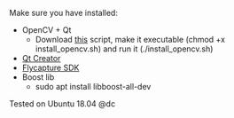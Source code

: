 Make sure you have installed:
- OpenCV + Qt
  - Download [this](https://gist.github.com/nip10/2d4c9cc6137f26e6be0d63a712ebe39b) script, make it executable (chmod +x install_opencv.sh) and run it (./install_opencv.sh)
- [Qt Creator](https://www.qt.io/download)
- [Flycapture SDK](https://gitlab.com/Glatron/seai/tree/flycapture-qt)
- Boost lib
  - sudo apt install libboost-all-dev

Tested on Ubuntu 18.04 @dc
